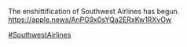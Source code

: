 The enshittification of Southwest Airlines has begun.  
[<span class="invisible">https://</span><span class="ellipsis">apple.news/AnPG9x0sYQa2ERxKw1R</span><span class="invisible">XvOw</span>](https://apple.news/AnPG9x0sYQa2ERxKw1RXvOw)

[\#<span>SouthwestAirlines</span>](https://social.lol/tags/SouthwestAirlines)